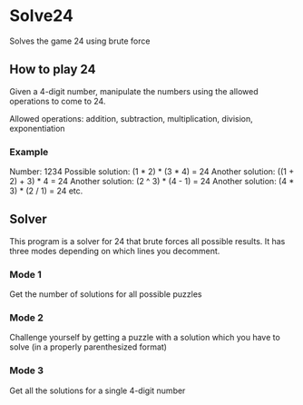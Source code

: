 # Solve24
Solves the game 24 using brute force

## How to play 24
Given a 4-digit number, manipulate the numbers using the allowed operations to come to 24.

Allowed operations: addition, subtraction, multiplication, division, exponentiation

### Example
Number: 1234
Possible solution: (1 * 2) * (3 * 4) = 24
Another solution: ((1 + 2) + 3) * 4 = 24
Another solution: (2 ^ 3) * (4 - 1) = 24
Another solution: (4 * 3) * (2 / 1) = 24
etc.

## Solver
This program is a solver for 24 that brute forces all possible results. It has three modes
depending on which lines you decomment.

### Mode 1
Get the number of solutions for all possible puzzles

### Mode 2
Challenge yourself by getting a puzzle with a solution which you have to solve (in a
properly parenthesized format)

### Mode 3
Get all the solutions for a single 4-digit number
